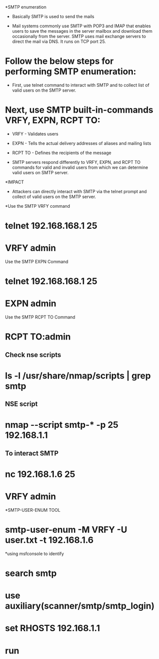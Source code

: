 *SMTP enumeration


- Basically SMTP is used to send the mails

- Mail systems commonly use SMTP with POP3 and IMAP that enables users to save the messages in the server mailbox and download them occasionally from the server. SMTP uses mail exchange servers to direct the mail via DNS. It runs on TCP port 25. 

# Follow the below steps for performing SMTP enumeration: 

- First, use telnet command to interact with SMTP and to collect list of valid users on the SMTP server.


# Next, use SMTP built-in-commands VRFY, EXPN, RCPT TO: 

- VRFY - Validates users 
- EXPN - Tells the actual delivery addresses of aliases and mailing lists 
- RCPT TO - Defines the recipients of the message

- SMTP servers respond differently to VRFY, EXPN, and RCPT TO commands for valid and invalid users from which we can determine valid users on SMTP server.

*IMPACT

- Attackers can directly interact with SMTP via the telnet prompt and collect of valid users on the SMTP server.



*Use the SMTP VRFY command

# telnet 192.168.168.1 25 
# VRFY admin


Use the SMTP EXPN Command 
# telnet 192.168.168.1 25
# EXPN admin

Use the SMTP RCPT TO Command
# RCPT TO:admin


Check nse scripts
----------------------
# ls -l /usr/share/nmap/scripts | grep smtp


NSE script
----------------
# nmap --script smtp-* -p 25 192.168.1.1


To interact SMTP 
-----------------------
# nc  192.168.1.6 25

# VRFY admin


*SMTP-USER-ENUM TOOL


# smtp-user-enum -M VRFY -U user.txt -t 192.168.1.6



*using msfconsole to identify


# search smtp

# use auxiliary(scanner/smtp/smtp_login)

# set RHOSTS 192.168.1.1

# run



